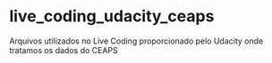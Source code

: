 # live_coding_udacity_ceaps
Arquivos utilizados no Live Coding proporcionado pelo Udacity onde tratamos os dados do CEAPS

